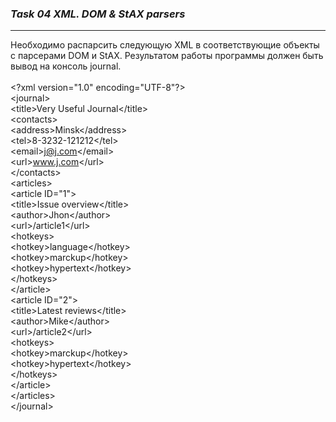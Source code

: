 ### **_Task 04 XML. DOM & StAX parsers_**

---
Необходимо распарсить следующую XML в соответствующие объекты с парсерами DOM и StAX.
Результатом работы программы должен быть вывод на консоль journal.
<br><br>
&lt;?xml version="1.0" encoding="UTF-8"?&gt;<br>
&lt;journal&gt;<br>
&lt;title>Very Useful Journal</title&gt;<br>
&lt;contacts&gt;<br>
&lt;address>Minsk</address&gt;<br>
&lt;tel>8-3232-121212</tel&gt;<br>
&lt;email>j@j.com</email&gt;<br>
&lt;url>www.j.com</url&gt;<br>
&lt;/contacts&gt;<br>
&lt;articles&gt;<br>
&lt;article ID="1"&gt;<br>
&lt;title>Issue overview</title&gt;<br>
&lt;author>Jhon</author&gt;<br>
&lt;url>/article1</url&gt;<br>
&lt;hotkeys&gt;<br>
&lt;hotkey>language</hotkey&gt;<br>
&lt;hotkey>marckup</hotkey&gt;<br>
&lt;hotkey>hypertext</hotkey&gt;<br>
&lt;/hotkeys&gt;<br>
&lt;/article&gt;<br>
&lt;article ID="2"&gt;<br>
&lt;title>Latest reviews</title&gt;<br>
&lt;author>Mike</author&gt;<br>
&lt;url>/article2</url&gt;<br>
&lt;hotkeys&gt;<br>
&lt;hotkey>marckup</hotkey&gt;<br>
&lt;hotkey>hypertext</hotkey&gt;<br>
&lt;/hotkeys&gt;<br>
&lt;/article&gt;<br>
&lt;/articles&gt;<br>
&lt;/journal&gt;<br>